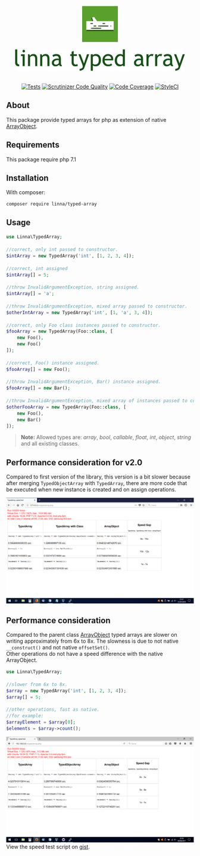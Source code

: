 <div align="center">
    <a href="#"><img src="logo-linna-96.png" alt="Linna Logo"></a>
</div>

<br/>

<div align="center">
    <a href="#"><img src="logo-array.png" alt="Linna dotenv Logo"></a>
</div>

<br/>

<div align="center">

[![Tests](https://github.com/linna/typed-array/actions/workflows/tests.yml/badge.svg)](https://github.com/linna/typed-array/actions/workflows/tests.yml)
[![Scrutinizer Code Quality](https://scrutinizer-ci.com/g/linna/typed-array/badges/quality-score.png?b=master)](https://scrutinizer-ci.com/g/linna/typed-array/?branch=master)
[![Code Coverage](https://scrutinizer-ci.com/g/linna/typed-array/badges/coverage.png?b=master)](https://scrutinizer-ci.com/g/linna/typed-array/?branch=master)
[![StyleCI](https://styleci.io/repos/93407083/shield?branch=master&style=flat)](https://styleci.io/repos/93407083)

</div>

## About
This package provide typed arrays for php as extension of native [ArrayObject](http://php.net/manual/en/class.arrayobject.php).  

## Requirements
This package require php 7.1

## Installation
With composer:
```
composer require linna/typed-array
```

## Usage
```php
use Linna\TypedArray;

//correct, only int passed to constructor.
$intArray = new TypedArray('int', [1, 2, 3, 4]);

//correct, int assigned
$intArray[] = 5;

//throw InvalidArgumentException, string assigned.
$intArray[] = 'a';

//throw InvalidArgumentException, mixed array passed to constructor.
$otherIntArray = new TypedArray('int', [1, 'a', 3, 4]);

//correct, only Foo class instances passed to constructor.
$fooArray = new TypedArray(Foo::class, [
    new Foo(),
    new Foo()
]);

//correct, Foo() instance assigned.
$fooArray[] = new Foo();

//throw InvalidArgumentException, Bar() instance assigned.
$fooArray[] = new Bar();

//throw InvalidArgumentException, mixed array of instances passed to constructor.
$otherFooArray = new TypedArray(Foo::class, [
    new Foo(),
    new Bar()
]);
```

> **Note:** Allowed types are: *array*, *bool*, *callable*, *float*, *int*, *object*, *string* and all existing classes.

## Performance consideration for v2.0
Compared to first version of the library, this version is a bit slower because after merging `TypedObjectArray` with `TypedArray`,
there are more code that be executed when new instance is created and on assign operations.

![Array Speed Test](array-speed-test-v2.png)

## Performance consideration
Compared to the parent class [ArrayObject](http://php.net/manual/en/class.arrayobject.php) typed arrays are slower on writing
approximately from 6x to 8x. The slowness is due to not native `__construct()` and not native `offsetSet()`.  
Other operations do not have a speed difference with the native ArrayObject.
```php
use Linna\TypedArray;

//slower from 6x to 8x.
$array = new TypedArray('int', [1, 2, 3, 4]);
$array[] = 5;

//other operations, fast as native.
//for example:
$arrayElement = $array[0];
$elements = $array->count();
```
![Array Speed Test](array-speed-test.png)
View the speed test script on [gist](https://gist.github.com/s3b4stian/9441af5855b795cc1569b3cdb5e7526d).
